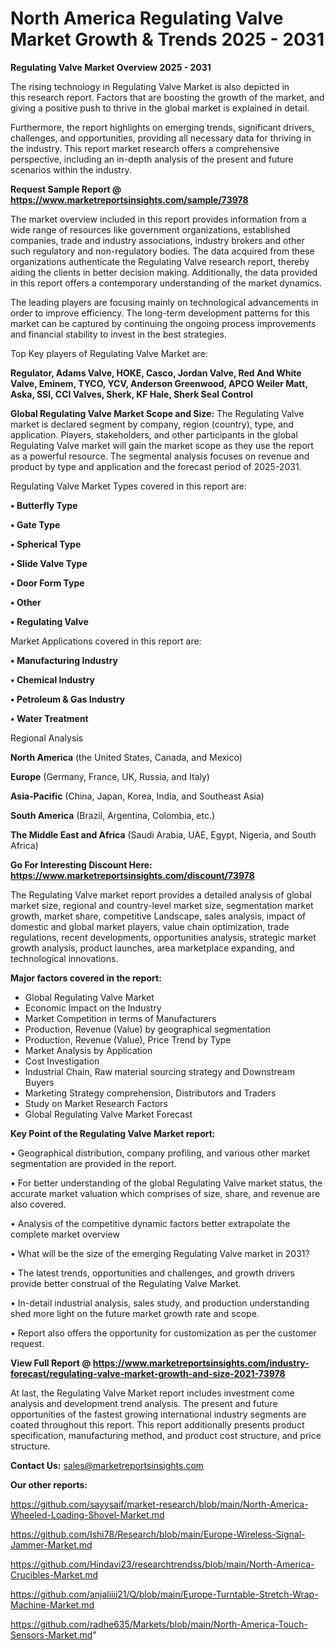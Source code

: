 # North America Regulating Valve Market Growth & Trends 2025 - 2031

<Strong> Regulating Valve Market Overview 2025 - 2031</strong>

The rising technology in Regulating Valve Market is also depicted in this research report. Factors that are boosting the growth of the market, and giving a positive push to thrive in the global market is explained in detail.

Furthermore, the report highlights on emerging trends, significant drivers, challenges, and opportunities, providing all necessary data for thriving in the industry. This report market research offers a comprehensive perspective, including an in-depth analysis of the present and future scenarios within the industry.

<strong>Request Sample Report @ <a href=https://www.marketreportsinsights.com/sample/73978>https://www.marketreportsinsights.com/sample/73978</a></strong>

The market overview included in this report provides information from a wide range of resources like government organizations, established companies, trade and industry associations, industry brokers and other such regulatory and non-regulatory bodies. The data acquired from these organizations authenticate the Regulating Valve research report, thereby aiding the clients in better decision making. Additionally, the data provided in this report offers a contemporary understanding of the market dynamics.

The leading players are focusing mainly on technological advancements in order to improve efficiency. The long-term development patterns for this market can be captured by continuing the ongoing process improvements and financial stability to invest in the best strategies.

Top Key players of Regulating Valve Market are:

<strong>Regulator, Adams Valve, HOKE, Casco, Jordan Valve, Red And White Valve, Eminem, TYCO, YCV, Anderson Greenwood, APCO Weiler Matt, Aska, SSI, CCI Valves, Sherk, KF Hale, Sherk Seal Control</strong>

<strong><b>Global Regulating Valve Market Scope and Size:</b></strong>
The Regulating Valve market is declared segment by company, region (country), type, and application. Players, stakeholders, and other participants in the global Regulating Valve market will gain the market scope as they use the report as a powerful resource. The segmental analysis focuses on revenue and product by type and application and the forecast period of 2025-2031.

Regulating Valve Market Types covered in this report are:

<strong>• Butterfly Type

• Gate Type

• Spherical Type

• Slide Valve Type

• Door Form Type

• Other

• Regulating Valve</strong>

Market Applications covered in this report are:

<strong>• Manufacturing Industry

• Chemical Industry

• Petroleum & Gas Industry

• Water Treatment</strong> 

Regional Analysis

<strong>North America</strong> (the United States, Canada, and Mexico)

<strong>Europe</strong> (Germany, France, UK, Russia, and Italy)

<strong>Asia-Pacific</strong> (China, Japan, Korea, India, and Southeast Asia)

<strong>South America</strong> (Brazil, Argentina, Colombia, etc.)

<strong>The Middle East and Africa</strong> (Saudi Arabia, UAE, Egypt, Nigeria, and South Africa)

<strong>Go For Interesting Discount Here: <a href=https://www.marketreportsinsights.com/discount/73978>https://www.marketreportsinsights.com/discount/73978</a></strong>

The Regulating Valve market report provides a detailed analysis of global market size, regional and country-level market size, segmentation market growth, market share, competitive Landscape, sales analysis, impact of domestic and global market players, value chain optimization, trade regulations, recent developments, opportunities analysis, strategic market growth analysis, product launches, area marketplace expanding, and technological innovations.

<strong><b>Major factors covered in the report:</b></strong>
<ul>
  <li>Global Regulating Valve Market </li>
  <li>Economic Impact on the Industry</li>
  <li>Market Competition in terms of Manufacturers</li>
  <li>Production, Revenue (Value) by geographical segmentation</li>
  <li>Production, Revenue (Value), Price Trend by Type</li>
  <li>Market Analysis by Application</li>
  <li>Cost Investigation</li>
  <li>Industrial Chain, Raw material sourcing strategy and Downstream Buyers</li>
  <li>Marketing Strategy comprehension, Distributors and Traders</li>
  <li>Study on Market Research Factors</li>
  <li>Global Regulating Valve Market Forecast</li>
</ul>

<strong><b>Key Point of the Regulating Valve Market report:</b></strong>

• Geographical distribution, company profiling, and various other market segmentation are provided in the report.

• For better understanding of the global Regulating Valve market status, the accurate market valuation which comprises of size, share, and revenue are also covered.

• Analysis of the competitive dynamic factors better extrapolate the complete market overview

• What will be the size of the emerging Regulating Valve market in 2031?

• The latest trends, opportunities and challenges, and growth drivers provide better construal of the Regulating Valve Market.

• In-detail industrial analysis, sales study, and production understanding shed more light on the future market growth rate and scope.

• Report also offers the opportunity for customization as per the customer request.

<strong><b>View Full Report @ <a href=https://www.marketreportsinsights.com/industry-forecast/regulating-valve-market-growth-and-size-2021-73978>https://www.marketreportsinsights.com/industry-forecast/regulating-valve-market-growth-and-size-2021-73978</a></b></strong>


At last, the Regulating Valve Market report includes investment come analysis and development trend analysis. The present and future opportunities of the fastest growing international industry segments are coated throughout this report. This report additionally presents product specification, manufacturing method, and product cost structure, and price structure.

<strong>Contact Us:</strong>
sales@marketreportsinsights.com

<strong>Our other reports:</strong>

<a href=https://github.com/sayysaif/market-research/blob/main/North-America-Wheeled-Loading-Shovel-Market.md>https://github.com/sayysaif/market-research/blob/main/North-America-Wheeled-Loading-Shovel-Market.md</a>

<a href=https://github.com/Ishi78/Research/blob/main/Europe-Wireless-Signal-Jammer-Market.md>https://github.com/Ishi78/Research/blob/main/Europe-Wireless-Signal-Jammer-Market.md</a>

<a href=https://github.com/Hindavi23/researchtrendss/blob/main/North-America-Crucibles-Market.md>https://github.com/Hindavi23/researchtrendss/blob/main/North-America-Crucibles-Market.md</a>

<a href=https://github.com/anjaliiii21/Q/blob/main/Europe-Turntable-Stretch-Wrap-Machine-Market.md>https://github.com/anjaliiii21/Q/blob/main/Europe-Turntable-Stretch-Wrap-Machine-Market.md</a>

<a href=https://github.com/radhe635/Markets/blob/main/North-America-Touch-Sensors-Market.md>https://github.com/radhe635/Markets/blob/main/North-America-Touch-Sensors-Market.md</a>"
